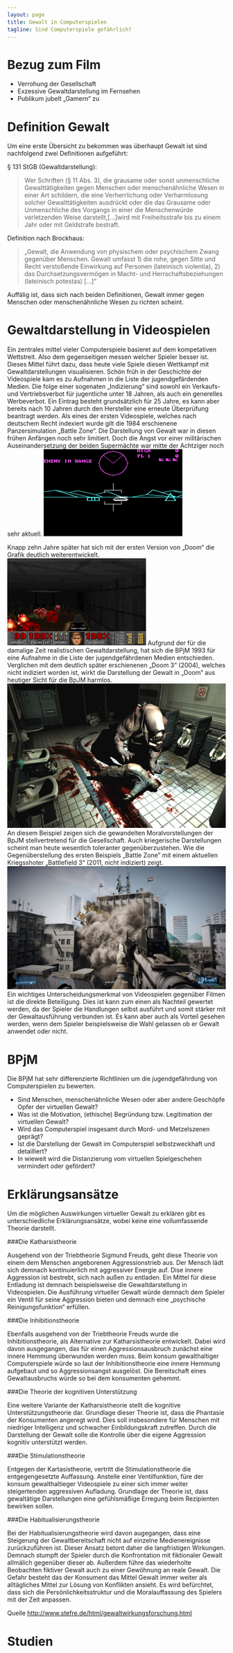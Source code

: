 ```yaml
---
layout: page
title: Gewalt in Computerspielen
tagline: Sind Computerspiele gefährlich?
---
```


Bezug zum Film
==============
* Verrohung der Gesellschaft
* Exzessive Gewaltdarstellung im Fernsehen
* Publikum jubelt „Gamern“ zu

Definition Gewalt
=================

Um eine erste Übersicht zu bekommen was überhaupt Gewalt ist sind nachfolgend zwei Definitionen aufgeführt:

§ 131 StGB (Gewaltdarstellung): 
>Wer Schriften (§ 11 Abs. 3), die grausame oder sonst unmenschliche Gewalttätigkeiten gegen Menschen oder menschenähnliche Wesen in einer Art schildern, die eine Verherrlichung oder Verharmlosung solcher Gewalttätigkeiten ausdrückt oder die das Grausame oder Unmenschliche des Vorgangs in einer die Menschenwürde verletzenden Weise darstellt,[...]wird mit Freiheitsstrafe bis zu einem Jahr oder mit Geldstrafe bestraft.

Definition nach Brockhaus:
>„Gewalt, die Anwendung von physischem oder psychischem Zwang gegenüber Menschen. Gewalt umfasst 1) die rohe, gegen Sitte und Recht verstoßende Einwirkung auf Personen (lateinisch violentia), 2) das Durchsetzungsvermögen in Macht- und Herrschaftsbeziehungen (lateinisch potestas) \[…\]“

Auffälig ist, dass sich nach beiden Definitionen, Gewalt immer gegen Menschen oder menschenähnliche Wesen zu richten scheint.

Gewaltdarstellung in Videospielen
=================================

Ein zentrales mittel vieler Computerspiele basieret auf dem kompetativen Wettstreit. Also dem gegenseitigen messen welcher Spieler besser ist. Dieses Mittel führt dazu, dass heute viele Spiele diesen Wettkampf mit Gewaltdarstellungen visualisieren. Schön früh in der Geschichte der Videospiele kam es zu Aufnahmen in die Liste der jugendgefärdenden Medien. Die folge einer sogenaten „Indizierung“ sind sowohl ein Verkaufs- und Vertriebsverbot für jugentliche unter 18 Jahren, als auch ein generelles Werbeverbot. Ein Eintrag besteht grundsätzlich für 25 Jahre, es kann aber bereits nach 10 Jahren durch den Hersteller eine erneute Überprüfung beantragt werden.
Als eines der ersten Videospiele, welches nach deutschem Recht indexiert wurde gilt die 1984 erschienene Panzersimulation „Battle Zone“. Die Darstellung von Gewalt war in diesen frühen Anfängen noch sehr limitiert. Doch die Angst vor einer militärischen Auseinandersetzung der beiden Supermächte war mitte der Achtziger noch sehr aktuell. 
![Battle Zone](../../images/battlezone.png)

Knapp zehn Jahre später hat sich mit der ersten Version von „Doom“ die Grafik deutlich weiterentwickelt.![Doom](../../images/doom.png)
Aufgrund der für die damalige Zeit realistischen Gewaltdarstellung, hat sich die BPjM 1993 für eine Aufnahme in die Liste der jugendgefährdenen Medien entschieden. Verglichen mit dem deutlich später erschienenen „Doom 3“ (2004), welches nicht indiziert worden ist, wirkt die Darstellung der Gewalt in „Doom“ aus heutiger Sicht für die BpJM harmlos. ![Doom 3](../../images/doom3.png) An diesem Beispiel zeigen sich die gewandelten Moralvorstellungen der BpJM stellvertretend für die Gesellschaft. Auch kriegerische Darstellungen scheint man heute wesentlch toleranter gegenüberzustehen. Wie die Gegenüberstellung des ersten Beispiels „Battle Zone” mit einem aktuellen Kriegsshoter „Battlefield 3“ (2011, nicht indiziert) zeigt.
![Battlefield 3](../../images/battlefield-3.png)
Ein wichtiges Unterscheidungsmerkmal von Videospielen gegenüber Filmen ist die direkte Beteiligung. Dies ist kann zum einen als Nachteil gewertet werden, da der Spieler die Handlungen selbst ausführt und somit stärker mit der Gewaltausführung verbunden ist. Es kann aber auch als Vorteil gesehen werden, wenn dem Spieler beispielsweise die Wahl gelassen ob er Gewalt anwendet oder nicht.

BPjM
====

Die BPjM hat sehr differenzierte Richtlinien um die jugendgefährdung von Computerspielen zu bewerten.

* Sind Menschen, menschenähnliche Wesen oder aber andere Geschöpfe Opfer der virtuellen Gewalt?
* Was ist die Motivation, (ethische) Begründung bzw. Legitimation der virtuellen Gewalt?
* Wird das Computerspiel insgesamt durch Mord- und Metzelszenen geprägt?
* Ist die Darstellung der Gewalt im Computerspiel selbstzweckhaft und detailliert?
* In wieweit wird die Distanzierung vom virtuellen Spielgeschehen vermindert oder gefördert?

Erklärungsansätze
=================

Um die möglichen Auswirkungen virtueller Gewalt zu erklären gibt es unterschiedliche Erklärungsansätze, wobei keine eine vollumfassende Theorie darstellt.

###Die Katharsistheorie

Ausgehend von der Triebtheorie Sigmund Freuds, geht diese Theorie von einem dem Menschen angeborenen Aggressionstrieb aus. Der Mensch lädt sich demnach kontinuierlich mit aggressiver Energie auf. Dise innere Aggression ist bestrebt, sich nach außen zu entladen. Ein Mittel für diese Entladung ist demnach beispielsweise die Gewaltdarstellung in Videospielen. Die Ausführung virtueller Gewalt würde demnach dem Spieler ein Ventil für seine Aggression bieten und demnach eine „psychische Reinigungsfunktion“ erfüllen.

###Die Inhibitionstheorie

Ebenfalls ausgehend von der Triebtheorie Freuds wurde die Inhibitionstheorie, als Alternative zur Katharsistheorie entwickelt. Dabei wird davon ausgegangen, das für einen Aggressionsausbruch zunächst eine innere Hemmung überwunden werden muss. Beim konsum gewalthaltiger Computerspiele würde so laut der Inhibitionstheorie eine innere Hemmung aufgebaut und so Aggressionsangst ausgelöst. Die Bereitschaft eines Gewaltausbruchs würde so bei dem konsumenten gehemmt. 

###Die Theorie der kognitiven Unterstützung

Eine weitere Variante der Katharsistheorie stellt die kognitive Unterstützungstheorie dar. Grundlage dieser Theorie ist, dass die Phantasie der Konsumenten angeregt wird. Dies soll insbesondere für Menschen mit niedriger Intelligenz und schwacher Einbildungskraft zutreffen. Durch die Darstellung der Gewalt solle die Kontrolle über die eigene Aggression kognitiv unterstützt werden.

###Die Stimulationstheorie

Entgegen der Kartasistheorie, vertritt die Stimulationstheorie die entgegengesetzte Auffassung. Anstelle einer Ventilfunktion, füre der konsum gewalthaltieger Videospiele zu einer sich immer weiter steigertenden aggressiven Aufladung. Grundlage der Theorie ist, dass gewaltätige Darstellungen eine gefühlsmäßige Erregung beim Rezipienten bewirken sollen.

###Die Habitualisierungstheorie

Bei der Habitualisierungstheorie wird davon augegangen, dass eine Steigerung der Gewaltbereitschaft nicht auf einzelne Medienereignisse zurückzuführen ist. Dieser Ansatz betont daher die langfristigen Wirkungen. Demnach stumpft der Spieler durch die Konfrontation mit fiktionaler Gewalt allmälich gegenüber dieser ab. Außerdem führe das wiederholte Beobachten fiktiver Gewalt auch zu einer Gewöhnung an reale Gewalt. Die Gefahr besteht das der Konsument das Mittel Gewalt immer weiter als alltägliches Mittel zur Lösung von Konflikten ansieht. Es wird befürchtet, dass sich die Persönlichkeitsstruktur und die Moralauffassung des Spielers mit der Zeit anpassen.

Quelle http://www.stefre.de/html/gewaltwirkungsforschung.html

Studien
=======
